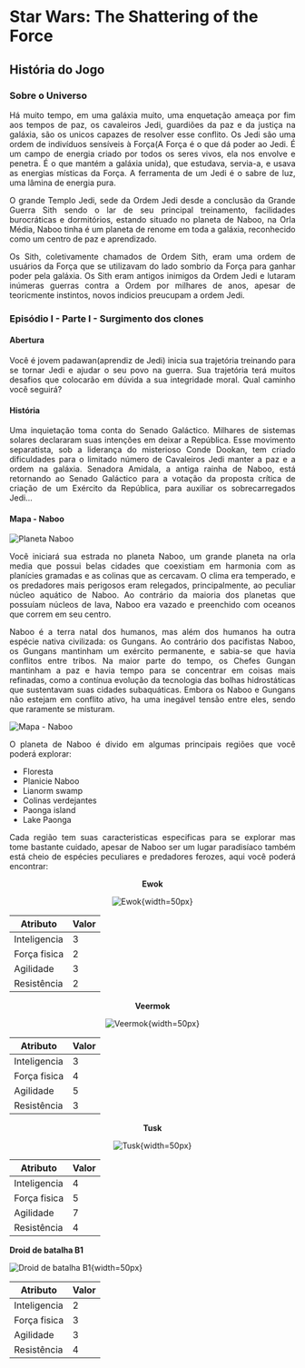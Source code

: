 # **Star Wars: The Shattering of the Force**

## **História do Jogo**

### **Sobre o Universo**

<p style='text-align: justify;'>Há muito tempo, em uma galáxia muito, uma enquetação ameaça por fim aos tempos de paz, os cavaleiros Jedi, guardiões da paz e da justiça na galáxia, são os unicos capazes de resolver esse conflito. Os Jedi são uma ordem de indivíduos sensíveis à Força(A Força é o que dá poder ao Jedi. É um campo de energia criado por todos os seres vivos, ela nos envolve e penetra. É o que mantém a galáxia unida), que estudava, servia-a, e usava as energias místicas da Força. A ferramenta de um Jedi é o sabre de luz, uma lâmina de energia pura.</p>

<p style='text-align: justify;'>O grande Templo Jedi, sede da Ordem Jedi desde a conclusão da Grande Guerra Sith sendo o lar de seu principal treinamento, facilidades burocráticas e dormitórios, estando situado no planeta de Naboo, na Orla Média, Naboo tinha é um planeta de renome em toda a galáxia, reconhecido como um centro de paz e aprendizado. </p>

<p style='text-align: justify;'> Os Sith, coletivamente chamados de Ordem Sith, eram uma ordem de usuários da Força que se utilizavam do lado sombrio da Força para ganhar poder pela galáxia. Os Sith eram antigos inimigos da Ordem Jedi e lutaram inúmeras guerras contra a Ordem por milhares de anos, apesar de teoricmente instintos, novos indicios preucupam a ordem Jedi. </p>


### **Episódio I - Parte I - Surgimento dos clones**

#### **Abertura**

<p style='text-align: justify;'>Você é jovem padawan(aprendiz de Jedi) inicia sua trajetória treinando para se tornar Jedi e ajudar o seu povo na guerra. Sua trajetória terá muitos desafios que colocarão em dúvida a sua integridade moral. Qual caminho você seguirá?</p>

#### **História**

<p style='text-align: justify;'>Uma inquietação toma conta do Senado Galáctico. Milhares de sistemas solares declararam suas intenções em deixar a República. Esse movimento separatista, sob a liderança do misterioso Conde Dookan, tem criado dificuldades para o limitado número de Cavaleiros Jedi manter a paz e a ordem na galáxia. Senadora Amidala, a antiga rainha de Naboo, está retornando ao Senado Galáctico para a votação da proposta crítica de criação de um Exército da República, para auxiliar os sobrecarregados Jedi...</p>

#### **Mapa - Naboo**

![Planeta Naboo](./assets/naboo.jpg)

<p style='text-align: justify;'>Você iniciará sua estrada no planeta Naboo, um grande planeta na orla media que possui belas cidades que coexistiam em harmonia com as planícies gramadas e as colinas que as cercavam. O clima era temperado, e os predadores mais perigosos eram relegados, principalmente, ao peculiar núcleo aquático de Naboo. Ao contrário da maioria dos planetas que possuíam núcleos de lava, Naboo era vazado e preenchido com oceanos que correm em seu centro. </p>

<p style='text-align: justify;'> Naboo é a terra natal dos humanos, mas além dos humanos ha outra espécie nativa civilizada: os Gungans. Ao contrário dos pacifistas Naboo, os Gungans mantinham um exército permanente, e sabia-se que havia conflitos entre tribos. Na maior parte do tempo, os Chefes Gungan mantinham a paz e havia tempo para se concentrar em coisas mais refinadas, como a contínua evolução da tecnologia das bolhas hidrostáticas que sustentavam suas cidades subaquáticas. Embora os Naboo e Gungans não estejam em conflito ativo, ha uma inegável tensão entre eles, sendo que raramente se misturam. </p>

![Mapa - Naboo](./assets/mapaCoruscant.png)

<p style='text-align: justify;'> O planeta de Naboo é divido em algumas principais regiões que você poderá explorar: </p>

- Floresta 
- Planicie Naboo 
- Lianorm swamp 
- Colinas verdejantes 
- Paonga island 
- Lake Paonga

<p style='text-align: justify;'>Cada região tem suas caracteristicas especificas para se explorar mas tome bastante cuidado, apesar de Naboo ser um lugar paradisíaco também está cheio de espécies peculiares e predadores ferozes, aqui você poderá encontrar:</p>

<center> 

**Ewok**

![Ewok](./assets/C1.png){width=50px}

| Atributo | Valor |
| ---- | ----- |
| Inteligencia | 3 |
| Força fisica | 2 |
| Agilidade | 3 |
| Resistência | 2 |

</center> 

<center>

**Veermok**

![Veermok](./assets/C2.png){width=50px}

| Atributo | Valor |
| ---- | ----- |
| Inteligencia | 3 |
| Força fisica | 4 |
| Agilidade | 5 |
| Resistência | 3 |

</center> 

<center> 

**Tusk**

![Tusk](./assets/C4.png){width=50px}

| Atributo | Valor |
| ---- | ----- |
| Inteligencia | 4 |
| Força fisica | 5 |
| Agilidade | 7 |
| Resistência | 4 |

</center> 

**Droid de batalha B1**

![Droid de batalha B1](./assets/C5.png){width=50px}

| Atributo | Valor |
| ---- | ----- |
| Inteligencia | 2 |
| Força fisica | 3 |
| Agilidade | 3 |
| Resistência | 4 |

</center> 

